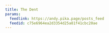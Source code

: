 ```yaml
---
title: The Dent
params:
  feedlink: https://andy.pika.page/posts_feed
  feedid: c75e6964ea2d3354d25a81f41cbc20ae
---
```

